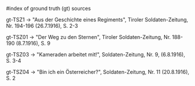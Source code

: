 #index of ground truth (gt) sources

gt-TSZ1 -> "Aus der Geschichte eines Regiments", Tiroler Soldaten-Zeitung, Nr. 194-196 (26.7.1916), S. 2-3

gt-TSZ01 -> "Der Weg zu den Sternen", Tiroler Soldaten-Zeitung, Nr. 188-190 (8.7.1916), S. 9

gt-TSZ03 -> "Kameraden arbeitet mit!",  Soldaten-Zeitung, Nr. 9, (6.8.1916), S. 3-4

gt-TSZ04 -> "Bin ich ein Österreicher?", Soldaten-Zeitung, Nr. 11 (20.8.1916), S. 2
